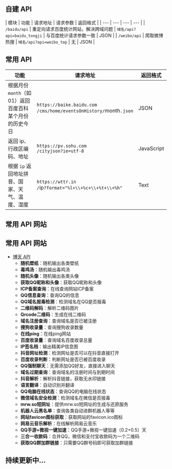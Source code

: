 ## 自建 API

| 模块 | 功能 | 请求地址 | 请求参数 | 返回格式 |
| --- | --- | --- | --- |
| `/baidu/api` | 重定向请求百度统计网站，解决跨域问题 | `域名/api?api=baidu_tongji` | 与百度统计请求参数一致 | JSON |
| `/weibo/api` | 爬取微博热搜 | `域名/api?api=weibo_top` | 无 | JSON |

## 常用 API

| 功能 | 请求地址 | 返回格式 |
| --- | --- | --- |
| 根据月份 `month`（如 01）返回百度百科某个月份的历史今日 | `https://baike.baidu.com`<br>`/cms/home/eventsOnHistory/`month`.json` | JSON | 
| 返回 ip、行政区编码、地址 | `https://pv.sohu.com`<br>`/cityjson?ie=utf-8` | JavaScript |
| 根据 `ip` 返回地址拼音、国家、天气、温度、湿度| `https://wttr.in`<br>`/`ip`?format="%l+\\+%c+\\+%t+\\+%h"` | Text |

## 常用 API 网站

## 常用 API 网站

- [博天 API](https://api.btstu.cn/)
  - **随机壁纸**：随机输出各类壁纸
  - **毒鸡汤**：随机输出毒鸡汤
  - **随机头像**：随机输出各类头像
  - **获取QQ昵称和头像**：获取QQ昵称和头像
  - **ICP备案查询**：在线查询网站ICP备案
  - **QQ信息查询**：查询QQ的信息
  - **QQ域名报毒检测**：检测域名在QQ是否报毒
  - **二维码解码**：解析二维码图片
  - **Qrcode二维码**：生成在线二维码
  - **域名注册查询**：查询域名是否已被注册
  - **搜狗收录量**：查询搜狗收录数量
  - **在线ping**：在线ping网站
  - **百度收录量**：查询域名百度收录总量
  - **IP签名档**：输出精美IP信息图
  - **抖音网址检测**：检测网址是否可以在抖音直接打开
  - **百度收录判断**：判断网址是否已被百度收录
  - **QQ强制聊天**：无需添加QQ好友，直接进入聊天
  - **域名过期查询**：查询域名的注册时间与到期时间
  - **抖音解析**：解析抖音链接，获取无水印链接
  - **语言翻译**：自动识别并翻译
  - **QQ电脑在线状态**：查询QQ的电脑在线状态
  - **微信域名安全检测**：检测域名在微信是否报毒
  - **mrw.so短网址**：提供mrw.so短网址的生成与还原服务
  - **机器人云黑名单**：查询各类自动进群机器人等等
  - **网站favicon图标获取**：获取网站的favicon.ico图标
  - **网易云音乐解析**：在线解析网易云音乐
  - **QQ手游+微视一键加速**：QQ手游+微视一键加速（0.2+0.5）天
  - **三合一收款码**：合并QQ，微信和支付宝收款码为一个二维码
  - **获取QQ群加群链接**：只需要QQ群号码即可获取加群链接

## 持续更新中...
